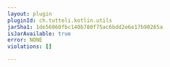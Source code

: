 ```yaml
---
layout: plugin
pluginId: ch.tutteli.kotlin.utils
jarSha1: 1de56060fbc140b780f75ac6bdd2e6e17b90265a
isJarAvailable: true
error: NONE
violations: []

---
```

